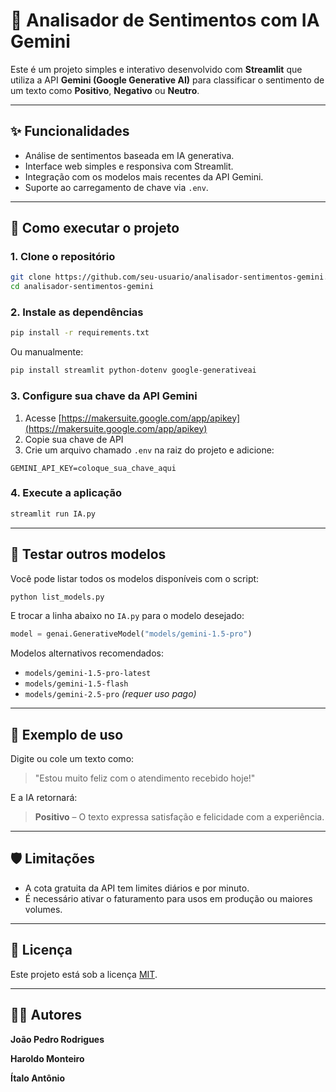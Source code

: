 # 🧠 Analisador de Sentimentos com IA Gemini

Este é um projeto simples e interativo desenvolvido com **Streamlit** que utiliza a API **Gemini (Google Generative AI)** para classificar o sentimento de um texto como **Positivo**, **Negativo** ou **Neutro**.  

---

## ✨ Funcionalidades

- Análise de sentimentos baseada em IA generativa.
- Interface web simples e responsiva com Streamlit.
- Integração com os modelos mais recentes da API Gemini.
- Suporte ao carregamento de chave via `.env`.

---

## 🚀 Como executar o projeto

### 1. Clone o repositório

```bash
git clone https://github.com/seu-usuario/analisador-sentimentos-gemini.git
cd analisador-sentimentos-gemini
```

### 2. Instale as dependências

```bash
pip install -r requirements.txt
```

Ou manualmente:

```bash
pip install streamlit python-dotenv google-generativeai
```

### 3. Configure sua chave da API Gemini

1. Acesse [https://makersuite.google.com/app/apikey](https://makersuite.google.com/app/apikey)
2. Copie sua chave de API
3. Crie um arquivo chamado `.env` na raiz do projeto e adicione:

```env
GEMINI_API_KEY=coloque_sua_chave_aqui
```

### 4. Execute a aplicação

```bash
streamlit run IA.py
```

---

## 🧪 Testar outros modelos

Você pode listar todos os modelos disponíveis com o script:

```bash
python list_models.py
```

E trocar a linha abaixo no `IA.py` para o modelo desejado:

```python
model = genai.GenerativeModel("models/gemini-1.5-pro")
```

Modelos alternativos recomendados:
- `models/gemini-1.5-pro-latest`
- `models/gemini-1.5-flash`
- `models/gemini-2.5-pro` *(requer uso pago)*

---

## 📝 Exemplo de uso

Digite ou cole um texto como:

> "Estou muito feliz com o atendimento recebido hoje!"

E a IA retornará:

> **Positivo** – O texto expressa satisfação e felicidade com a experiência.

---

## 🛡️ Limitações

- A cota gratuita da API tem limites diários e por minuto.
- É necessário ativar o faturamento para usos em produção ou maiores volumes.

---

## 📄 Licença

Este projeto está sob a licença [MIT](LICENSE).

---

## 🙋‍♂️ Autores 

**João Pedro Rodrigues**  

**Haroldo Monteiro** 

**Ítalo Antônio** 
